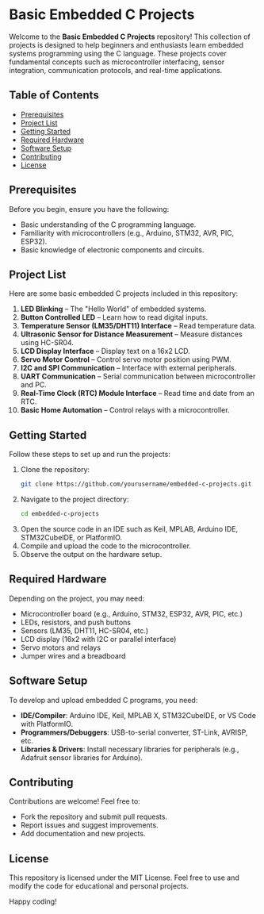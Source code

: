 # Basic Embedded C Projects

Welcome to the **Basic Embedded C Projects** repository! This collection of projects is designed to help beginners and enthusiasts learn embedded systems programming using the C language. These projects cover fundamental concepts such as microcontroller interfacing, sensor integration, communication protocols, and real-time applications.

## Table of Contents
- [Prerequisites](#prerequisites)
- [Project List](#project-list)
- [Getting Started](#getting-started)
- [Required Hardware](#required-hardware)
- [Software Setup](#software-setup)
- [Contributing](#contributing)
- [License](#license)

## Prerequisites
Before you begin, ensure you have the following:
- Basic understanding of the C programming language.
- Familiarity with microcontrollers (e.g., Arduino, STM32, AVR, PIC, ESP32).
- Basic knowledge of electronic components and circuits.

## Project List
Here are some basic embedded C projects included in this repository:

1. **LED Blinking** – The "Hello World" of embedded systems.
2. **Button Controlled LED** – Learn how to read digital inputs.
3. **Temperature Sensor (LM35/DHT11) Interface** – Read temperature data.
4. **Ultrasonic Sensor for Distance Measurement** – Measure distances using HC-SR04.
5. **LCD Display Interface** – Display text on a 16x2 LCD.
6. **Servo Motor Control** – Control servo motor position using PWM.
7. **I2C and SPI Communication** – Interface with external peripherals.
8. **UART Communication** – Serial communication between microcontroller and PC.
9. **Real-Time Clock (RTC) Module Interface** – Read time and date from an RTC.
10. **Basic Home Automation** – Control relays with a microcontroller.

## Getting Started
Follow these steps to set up and run the projects:
1. Clone the repository:
   ```sh
   git clone https://github.com/yourusername/embedded-c-projects.git
   ```
2. Navigate to the project directory:
   ```sh
   cd embedded-c-projects
   ```
3. Open the source code in an IDE such as Keil, MPLAB, Arduino IDE, STM32CubeIDE, or PlatformIO.
4. Compile and upload the code to the microcontroller.
5. Observe the output on the hardware setup.

## Required Hardware
Depending on the project, you may need:
- Microcontroller board (e.g., Arduino, STM32, ESP32, AVR, PIC, etc.)
- LEDs, resistors, and push buttons
- Sensors (LM35, DHT11, HC-SR04, etc.)
- LCD display (16x2 with I2C or parallel interface)
- Servo motors and relays
- Jumper wires and a breadboard

## Software Setup
To develop and upload embedded C programs, you need:
- **IDE/Compiler**: Arduino IDE, Keil, MPLAB X, STM32CubeIDE, or VS Code with PlatformIO.
- **Programmers/Debuggers**: USB-to-serial converter, ST-Link, AVRISP, etc.
- **Libraries & Drivers**: Install necessary libraries for peripherals (e.g., Adafruit sensor libraries for Arduino).

## Contributing
Contributions are welcome! Feel free to:
- Fork the repository and submit pull requests.
- Report issues and suggest improvements.
- Add documentation and new projects.

## License
This repository is licensed under the MIT License. Feel free to use and modify the code for educational and personal projects.

Happy coding!

